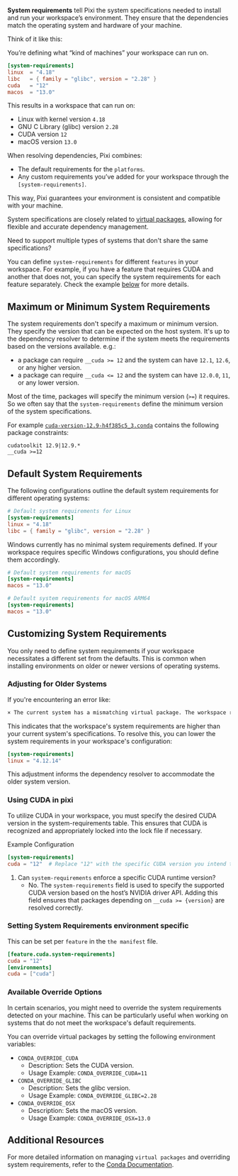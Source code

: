 **System requirements** tell Pixi the system specifications needed to install and run your workspace’s environment. They ensure that the dependencies match the operating system and hardware of your machine.

Think of it like this:

You’re defining what “kind of machines” your workspace can run on.

```toml
[system-requirements]
linux  = "4.18"
libc   = { family = "glibc", version = "2.28" }
cuda   = "12"
macos  = "13.0"

```

This results in a workspace that can run on:

- Linux with kernel version `4.18`
- GNU C Library (glibc) version `2.28`
- CUDA version `12`
- macOS version `13.0`

When resolving dependencies, Pixi combines:

- The default requirements for the `platforms`.
- Any custom requirements you’ve added for your workspace through the `[system-requirements]`.

This way, Pixi guarantees your environment is consistent and compatible with your machine.

System specifications are closely related to [virtual packages](https://conda.io/projects/conda/en/latest/user-guide/tasks/manage-virtual.html), allowing for flexible and accurate dependency management.

Need to support multiple types of systems that don't share the same specifications?

You can define `system-requirements` for different `features` in your workspace. For example, if you have a feature that requires CUDA and another that does not, you can specify the system requirements for each feature separately. Check the example [below](#setting-system-requirements-environment-specific) for more details.

## Maximum or Minimum System Requirements

The system requirements don't specify a maximum or minimum version. They specify the version that can be expected on the host system. It's up to the dependency resolver to determine if the system meets the requirements based on the versions available. e.g.:

- a package can require `__cuda >= 12` and the system can have `12.1`, `12.6`, or any higher version.
- a package can require `__cuda <= 12` and the system can have `12.0.0`, `11`, or any lower version.

Most of the time, packages will specify the minimum version (`>=`) it requires. So we often say that the `system-requirements` define the minimum version of the system specifications.

For example [`cuda-version-12.9-h4f385c5_3.conda`](https://conda-metadata-app.streamlit.app/?q=conda-forge%2Fnoarch%2Fcuda-version-12.9-h4f385c5_3.conda) contains the following package constraints:

```text
cudatoolkit 12.9|12.9.*
__cuda >=12

```

## Default System Requirements

The following configurations outline the default system requirements for different operating systems:

```toml
# Default system requirements for Linux
[system-requirements]
linux = "4.18"
libc = { family = "glibc", version = "2.28" }

```

Windows currently has no minimal system requirements defined. If your workspace requires specific Windows configurations, you should define them accordingly.

```toml
# Default system requirements for macOS
[system-requirements]
macos = "13.0"

```

```toml
# Default system requirements for macOS ARM64
[system-requirements]
macos = "13.0"

```

## Customizing System Requirements

You only need to define system requirements if your workspace necessitates a different set from the defaults. This is common when installing environments on older or newer versions of operating systems.

### Adjusting for Older Systems

If you're encountering an error like:

```bash
× The current system has a mismatching virtual package. The workspace requires '__linux' to be at least version '4.18' but the system has version '4.12.14'

```

This indicates that the workspace's system requirements are higher than your current system's specifications. To resolve this, you can lower the system requirements in your workspace's configuration:

```toml
[system-requirements]
linux = "4.12.14"

```

This adjustment informs the dependency resolver to accommodate the older system version.

### Using CUDA in pixi

To utilize CUDA in your workspace, you must specify the desired CUDA version in the system-requirements table. This ensures that CUDA is recognized and appropriately locked into the lock file if necessary.

Example Configuration

```toml
[system-requirements]
cuda = "12"  # Replace "12" with the specific CUDA version you intend to use

```

1. Can `system-requirements` enforce a specific CUDA runtime version?
   - No. The `system-requirements` field is used to specify the supported CUDA version based on the host’s NVIDIA driver API. Adding this field ensures that packages depending on `__cuda >= {version}` are resolved correctly.

### Setting System Requirements environment specific

This can be set per `feature` in the `the manifest` file.

```toml
[feature.cuda.system-requirements]
cuda = "12"
[environments]
cuda = ["cuda"]

```

### Available Override Options

In certain scenarios, you might need to override the system requirements detected on your machine. This can be particularly useful when working on systems that do not meet the workspace's default requirements.

You can override virtual packages by setting the following environment variables:

- `CONDA_OVERRIDE_CUDA`
  - Description: Sets the CUDA version.
  - Usage Example: `CONDA_OVERRIDE_CUDA=11`
- `CONDA_OVERRIDE_GLIBC`
  - Description: Sets the glibc version.
  - Usage Example: `CONDA_OVERRIDE_GLIBC=2.28`
- `CONDA_OVERRIDE_OSX`
  - Description: Sets the macOS version.
  - Usage Example: `CONDA_OVERRIDE_OSX=13.0`

## Additional Resources

For more detailed information on managing `virtual packages` and overriding system requirements, refer to the [Conda Documentation](https://docs.conda.io/projects/conda/en/latest/user-guide/tasks/manage-virtual.html).
